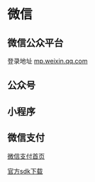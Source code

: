 # 微信
## 微信公众平台
登录地址 [mp.weixin.qq.com](https://mp.weixin.qq.com)

## 公众号

## 小程序

## 微信支付

[微信支付首页](https://pay.weixin.qq.com/)

[官方sdk下载](https://pay.weixin.qq.com/wiki/doc/api/jsapi.php?chapter=11_1)

